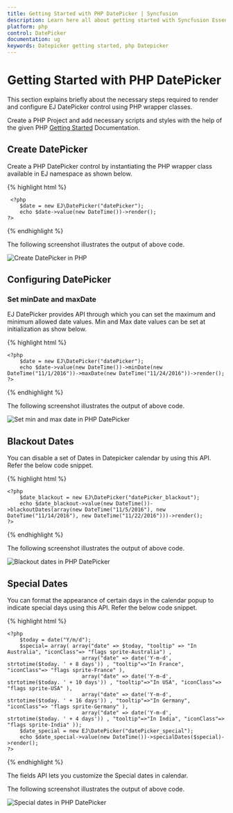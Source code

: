 ```yaml
---
title: Getting Started with PHP DatePicker | Syncfusion
description: Learn here all about getting started with Syncfusion Essential PHP DatePicker Control, its elements, and more.
platform: php
control: DatePicker
documentation: ug
keywords: Datepicker getting started, php Datepicker
---
```


# Getting Started with PHP DatePicker

This section explains briefly about the necessary steps required to render and configure EJ DatePicker control using PHP wrapper classes.

Create a PHP Project and add necessary scripts and styles with the help of the given PHP [Getting Started](https://help.syncfusion.com/php/getting-started) Documentation.


## Create DatePicker

Create a PHP DatePicker control by instantiating the PHP wrapper class available in EJ namespace as shown below.

{% highlight html %}

     <?php
        $date = new EJ\DatePicker("datePicker");
        echo $date->value(new DateTime())->render();
    ?>

{% endhighlight %}

The following screenshot illustrates the output of above code.

![Create DatePicker in PHP](getting-started_images/php-datepicker-creation.png) 

## Configuring DatePicker

### Set minDate and maxDate 

EJ DatePicker provides API through which you can set the maximum and minimum allowed date values. Min and Max date values can be set at initialization as show below.

{% highlight html %}

    <?php
        $date = new EJ\DatePicker("datePicker");
        echo $date->value(new DateTime())->minDate(new DateTime("11/1/2016"))->maxDate(new DateTime("11/24/2016"))->render();
    ?>

{% endhighlight %} 

The following screenshot illustrates the output of above code.

![Set min and max date in PHP DatePicker](getting-started_images/php-datepicker-min-and-max-date.png) 

## Blackout Dates

You can disable a set of Dates in Datepicker calendar by using this API. Refer the below code snippet.

{% highlight html %}

    <?php
        $date_blackout = new EJ\DatePicker("datePicker_blackout");
        echo $date_blackout->value(new DateTime())->blackoutDates(array(new DateTime("11/5/2016"), new DateTime("11/14/2016"), new DateTime("11/22/2016")))->render();
    ?>

{% endhighlight %} 

The following screenshot illustrates the output of above code.

![Blackout dates in PHP DatePicker](getting-started_images/php-datepicker-blackout-dates.png) 

## Special Dates

You can format the appearance of certain days in the calendar popup to indicate special days using this API. Refer the below code snippet.

{% highlight html %}

    <?php 
        $today = date("Y/m/d");
        $special= array( array("date" => $today, "tooltip" => "In Australia", "iconClass"=> "flags sprite-Australia") ,
                            array("date" => date('Y-m-d', strtotime($today. ' + 8 days')) , "tooltip"=>"In France", "iconClass"=> "flags sprite-France" ),
                            array("date" => date('Y-m-d', strtotime($today. ' + 10 days')) , "tooltip"=>"In USA", "iconClass"=> "flags sprite-USA" ),
                            array("date" => date('Y-m-d', strtotime($today. ' + 16 days')) , "tooltip"=>"In Germany", "iconClass"=> "flags sprite-Germany" ),
                            array("date" => date('Y-m-d', strtotime($today. ' + 4 days')) , "tooltip"=>"In India", "iconClass"=> "flags sprite-India" ));
        $date_special = new EJ\DatePicker("datePicker_special");
        echo $date_special->value(new DateTime())->specialDates($special)->render();
    ?>

{% endhighlight %} 

The fields API lets you customize the Special dates in calendar.

The following screenshot illustrates the output of above code.

![Special dates in PHP DatePicker](getting-started_images/php-datepicker-special-dates.png)